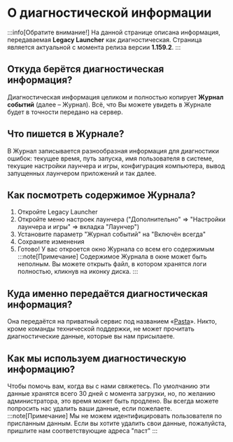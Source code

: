 # О диагностической информации
:::info[Обратите внимание!]
На данной странице описана информация, передаваемая **Legacy Launcher** как диагностическая. Страница является актуальной с момента релиза версии **1.159.2**.
:::

## Откуда берётся диагностическая информация?
Диагностическая информация целиком и полностью копирует **Журнал событий** (далее – Журнал). Всё, что Вы можете увидеть в Журнале будет в точности передано на сервер.

## Что пишется в Журнале?
В Журнал записывается разнообразная информация для диагностики ошибок: текущее время, путь запуска, имя пользователя в системе, текущие настройки лаунчера и игры, конфигурация компьютера, вывод запущенных лаунчером приложений и так далее.

## Как посмотреть содержимое Журнала?
1. Откройте Legacy Launcher
2. Откройте меню настроек лаунчера ("Дополнительно" => "Настройки лаунчера и игры" => вкладка "Лаунчер")
3. Установите параметр "Журнал событий" на "Включён всегда"
4. Сохраните изменения
5. Готово! У вас откроется окно Журнала со всем его содержимым
:::note[Примечание]
Содержимое Журнала в окне может быть неполным. Вы можете открыть файл, в котором хранятся логи полностью, кликнув на иконку диска.
:::

## Куда именно передаётся диагностическая информация?
Она передаётся на приватный сервис под названием «[Pasta](https://pasta.llaun.ch)». Никто, кроме команды технической поддержки, не может прочитать диагностические данные, которые вы нам присылаете.

## Как мы используем диагностическую информацию?
Чтобы помочь вам, когда вы с нами свяжетесь. По умолчанию эти данные хранятся всего 30 дней с момента загрузки, но, по желанию администратора, это время может быть продлено. Вы всегда можете попросить нас удалить ваши данные, если пожелаете.
:::note[Примечание]
Мы не можем идентифицировать пользователя по присланным данным. Если вы хотите удалить свои данные, пожалуйста, пришлите нам соответствующие адреса "паст"
:::
